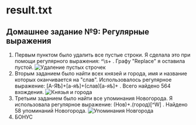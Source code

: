 # result.txt
## Домашнее задание №9: Регулярные выражения
1. Первым пунктом было удалить все пустые строки. Я сделала это при помощи регулярного выражения: ^\s+ . Графу "Replace" я оставила пустой.
![Удаление пустых строчек](https://pp.userapi.com/c831409/v831409374/10f17c/MEYTu7rj6Do.jpg "")
2. Вторым заданием было найти всех князей и города, имя и название которых оканчивается на "слав". Использовалось регулярное выражение: [А-ЯѢ]+[а-яѣ]+(слав)[а-яѣ]+ . Всего найдено 564 вхождения.
![Князья и города](https://pp.userapi.com/c831409/v831409374/10f172/wa4WOqrX9-c.jpg "")
3. Третьим заданием было найти все упоминания Новогорода. Я использовала регулярное выражение: (Нов)+.(город)[^W] . Найдено 58 упоминаний Новогорода.
![Упоминания Новгорода](https://pp.userapi.com/c831409/v831409374/10f168/tm9LHFF3SLc.jpg "")
4. БОНУС
